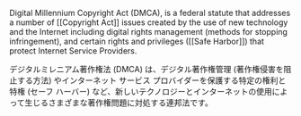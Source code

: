 Digital Millennium Copyright Act (DMCA), is a federal statute that addresses a number of [[Copyright Act]] issues created by the use of new technology and the Internet including digital rights management (methods for stopping infringement), and certain rights and privileges ([[Safe Harbor]]) that protect Internet Service Providers. 

デジタルミレニアム著作権法 (DMCA) は、デジタル著作権管理 (著作権侵害を阻止する方法) やインターネット サービス プロバイダーを保護する特定の権利と特権 (セーフ ハーバー) など、新しいテクノロジーとインターネットの使用によって生じるさまざまな著作権問題に対処する連邦法です。



